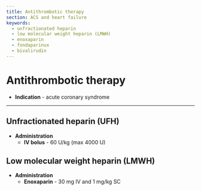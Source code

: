 ```yaml
---
title: Antithrombotic therapy
section: ACS and heart failure
keywords:
  - unfractionated heparin
  - low molecular weight heparin (LMWH)
  - enoxaparin
  - fondaparinux
  - bivalirudin
---
```


# Antithrombotic therapy

- **Indication** - acute coronary syndrome

---------------

## Unfractionated heparin (UFH)

- **Administration**
  - **IV bolus** - 60 U/kg (max 4000 U)

## Low molecular weight heparin (LMWH)

- **Administration**
  - **Enoxaparin** - 30 mg IV and 1 mg/kg SC
